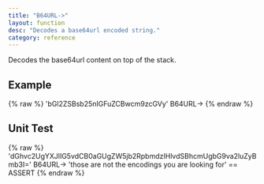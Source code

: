 ```yaml
---
title: "B64URL->"
layout: function
desc: "Decodes a base64url encoded string."
category: reference
---
```


Decodes the base64url content on top of the stack.

## Example ##

{% raw %}
<warp10-warpscript-widget backend="{{backend}}"  exec-endpoint="{{execEndpoint}}">'bGl2ZSBsb25nIGFuZCBwcm9zcGVy'
B64URL->
</warp10-warpscript-widget>
{% endraw %}    

## Unit Test ##

{% raw %}
<warp10-warpscript-widget backend="{{backend}}"  exec-endpoint="{{execEndpoint}}">'dGhvc2UgYXJlIG5vdCB0aGUgZW5jb2RpbmdzIHlvdSBhcmUgbG9va2luZyBmb3I='
B64URL->
'those are not the encodings you are looking for' == ASSERT
</warp10-warpscript-widget>
{% endraw %}
